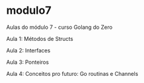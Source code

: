 # modulo7
Aulas do módulo 7 - curso Golang do Zero

Aula 1: Métodos de Structs

Aula 2: Interfaces

Aula 3: Ponteiros

Aula 4: Conceitos pro futuro: Go routinas e Channels
